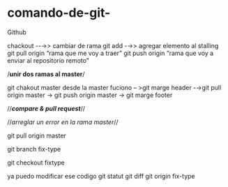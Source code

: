 # comando-de-git-
Github

chackout --→> cambiar de rama
git  add -→> agregar elemento al stalling 
git pull origin “rama que me voy a traer”
git push  origin “rama que voy a enviar al repositorio remoto”




/**unir dos ramas al master**/

git chakout master  desde la master fuciono 
– >git marge header
-→git pull origin master 
→ git push origin master 
→ git marge footer 

//***compare & pull request***//



//*arreglar un error en la rama master*//

git pull origin master

git branch fix-type

git checkout fixtype

ya puedo modificar ese codigo 
git statut 
git diff
git origin fix-type 
